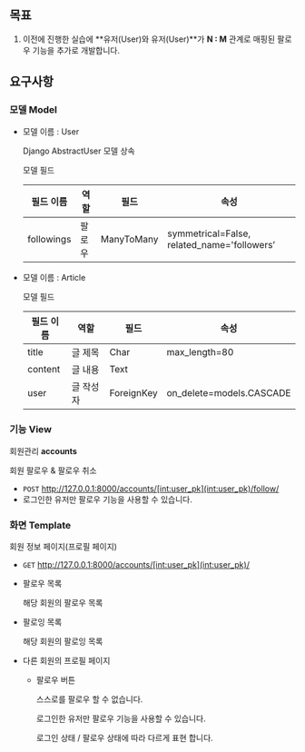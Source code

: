## 목표

1. 이전에 진행한 실습에 **유저(User)와 유저(User)**가 **N : M** 관계로 매핑된 팔로우 기능을 추가로 개발합니다.

## 요구사항

### 모델 Model

- 모델 이름 : User

  Django AbstractUser 모델 상속

  모델 필드

  | 필드 이름  | 역할   | 필드       | 속성                                        |
  | ---------- | ------ | ---------- | ------------------------------------------- |
  | followings | 팔로우 | ManyToMany | symmetrical=False, related_name='followers’ |

- 모델 이름 : Article

  모델 필드

  | 필드 이름 | 역할      | 필드       | 속성                     |
  | --------- | --------- | ---------- | ------------------------ |
  | title     | 글 제목   | Char       | max_length=80            |
  | content   | 글 내용   | Text       |                          |
  | user      | 글 작성자 | ForeignKey | on_delete=models.CASCADE |

### 기능 View

회원관리 **accounts**

회원 팔로우 & 팔로우 취소

- `POST` http://127.0.0.1:8000/accounts/[int:user_pk](int:user_pk)/follow/
- 로그인한 유저만 팔로우 기능을 사용할 수 있습니다.

### 화면 Template

회원 정보 페이지(프로필 페이지)

- `GET` http://127.0.0.1:8000/accounts/[int:user_pk](int:user_pk)/

- 팔로우 목록

  해당 회원의 팔로우 목록

- 팔로잉 목록

  해당 회원의 팔로잉 목록

- 다른 회원의 프로필 페이지

  - 팔로우 버튼

    스스로를 팔로우 할 수 없습니다.

    로그인한 유저만 팔로우 기능을 사용할 수 있습니다.

    로그인 상태 / 팔로우 상태에 따라 다르게 표현 합니다.
